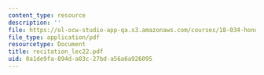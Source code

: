 ```yaml
---
content_type: resource
description: ''
file: https://ol-ocw-studio-app-qa.s3.amazonaws.com/courses/18-034-honors-differential-equations-spring-2004/0a1de9fa894da03c27bda56a6a926095_recitation_lec22.pdf
file_type: application/pdf
resourcetype: Document
title: recitation_lec22.pdf
uid: 0a1de9fa-894d-a03c-27bd-a56a6a926095
---
```

